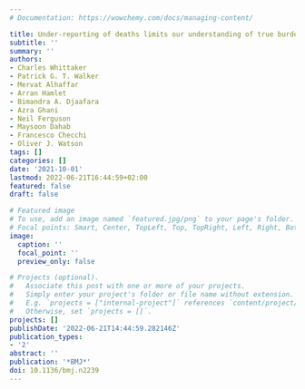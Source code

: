 ```yaml
---
# Documentation: https://wowchemy.com/docs/managing-content/

title: Under-reporting of deaths limits our understanding of true burden of covid-19
subtitle: ''
summary: ''
authors:
- Charles Whittaker
- Patrick G. T. Walker
- Mervat Alhaffar
- Arran Hamlet
- Bimandra A. Djaafara
- Azra Ghani
- Neil Ferguson
- Maysoon Dahab
- Francesco Checchi
- Oliver J. Watson
tags: []
categories: []
date: '2021-10-01'
lastmod: 2022-06-21T16:44:59+02:00
featured: false
draft: false

# Featured image
# To use, add an image named `featured.jpg/png` to your page's folder.
# Focal points: Smart, Center, TopLeft, Top, TopRight, Left, Right, BottomLeft, Bottom, BottomRight.
image:
  caption: ''
  focal_point: ''
  preview_only: false

# Projects (optional).
#   Associate this post with one or more of your projects.
#   Simply enter your project's folder or file name without extension.
#   E.g. `projects = ["internal-project"]` references `content/project/deep-learning/index.md`.
#   Otherwise, set `projects = []`.
projects: []
publishDate: '2022-06-21T14:44:59.282146Z'
publication_types:
- '2'
abstract: ''
publication: '*BMJ*'
doi: 10.1136/bmj.n2239
---
```

